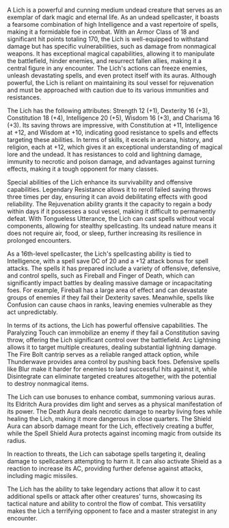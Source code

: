 A Lich is a powerful and cunning medium undead creature that serves as an exemplar of dark magic and eternal life. As an undead spellcaster, it boasts a fearsome combination of high Intelligence and a vast repertoire of spells, making it a formidable foe in combat. With an Armor Class of 18 and significant hit points totaling 170, the Lich is well-equipped to withstand damage but has specific vulnerabilities, such as damage from nonmagical weapons. It has exceptional magical capabilities, allowing it to manipulate the battlefield, hinder enemies, and resurrect fallen allies, making it a central figure in any encounter. The Lich's actions can freeze enemies, unleash devastating spells, and even protect itself with its auras. Although powerful, the Lich is reliant on maintaining its soul vessel for rejuvenation and must be approached with caution due to its various immunities and resistances.

The Lich has the following attributes: Strength 12 (+1), Dexterity 16 (+3), Constitution 18 (+4), Intelligence 20 (+5), Wisdom 16 (+3), and Charisma 16 (+3). Its saving throws are impressive, with Constitution at +11, Intelligence at +12, and Wisdom at +10, indicating good resistance to spells and effects targeting these abilities. In terms of skills, it excels in arcana, history, and religion, each at +12, which gives it an exceptional understanding of magical lore and the undead. It has resistances to cold and lightning damage, immunity to necrotic and poison damage, and advantages against turning effects, making it a tough opponent for many classes.

Special abilities of the Lich enhance its survivability and offensive capabilities. Legendary Resistance allows it to reroll failed saving throws three times per day, ensuring it can avoid debilitating effects with good reliability. The Rejuvenation ability grants it the capacity to regain a body within days if it possesses a soul vessel, making it difficult to permanently defeat. With Tongueless Utterance, the Lich can cast spells without vocal components, allowing for stealthy spellcasting. Its undead nature means it does not require air, food, or sleep, further increasing its resilience in prolonged encounters.

As a 16th-level spellcaster, the Lich's spellcasting ability is tied to Intelligence, with a spell save DC of 20 and a +12 attack bonus for spell attacks. The spells it has prepared include a variety of offensive, defensive, and control spells, such as Fireball and Finger of Death, which can significantly impact battles by dealing massive damage or incapacitating foes. For example, Fireball has a large area of effect and can devastate groups of enemies if they fail their Dexterity saves. Meanwhile, spells like Confusion can cause chaos in ranks, leaving enemies vulnerable as they act unpredictably.

In terms of its actions, the Lich has powerful offensive capabilities. The Paralyzing Touch can immobilize an enemy if they fail a Constitution saving throw, offering the Lich significant control over the battlefield. Arc Lightning allows it to target multiple creatures, dealing substantial lightning damage. The Fire Bolt cantrip serves as a reliable ranged attack option, while Thunderwave provides area control by pushing back foes. Defensive spells like Blur make it harder for enemies to land successful hits against it, while Disintegrate can eliminate targeted creatures altogether, with the potential to destroy nonmagical items.

The Lich can use bonuses to enhance combat, summoning various auras. Its Eldritch Aura provides dim light and serves as a physical manifestation of its power. The Death Aura deals necrotic damage to nearby living foes while healing the Lich, making it more dangerous in close quarters. The Shield Aura can absorb damage meant for the Lich, effectively creating a buffer, while the Spell Shield Aura protects against incoming magic from outside its radius.

In reaction to threats, the Lich can sabotage spells targeting it, dealing damage to spellcasters attempting to harm it. It can also activate Shield as a reaction to increase its AC, providing further defense against attacks, including magic missiles.

The Lich has the ability to take legendary actions that allow it to cast additional spells or attack after other creatures' turns, showcasing its tactical nature and ability to control the flow of combat. This versatility makes the Lich a terrifying opponent to face and a master strategist in any encounter.